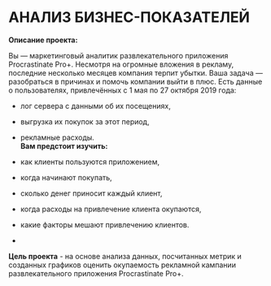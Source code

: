 # АНАЛИЗ БИЗНЕС-ПОКАЗАТЕЛЕЙ  

**Описание проекта:**  

Вы — маркетинговый аналитик развлекательного приложения Procrastinate Pro+. Несмотря на огромные вложения в рекламу, последние несколько месяцев компания терпит убытки. Ваша задача — разобраться в причинах и помочь компании выйти в плюс. Есть данные о пользователях, привлечённых с 1 мая по 27 октября 2019 года:  

- лог сервера с данными об их посещениях,  
- выгрузка их покупок за этот период,  
- рекламные расходы.  
**Вам предстоит изучить:**  

- как клиенты пользуются приложением,  
- когда начинают покупать,  
- сколько денег приносит каждый клиент,  
- когда расходы на привлечение клиента окупаются,  
- какие факторы мешают привлечению клиентов.  
- 
**Цель проекта** - на основе анализа данных, посчитанных метрик и созданных графиков оценить окупаемость рекламной кампании развлекательного приложения Procrastinate Pro+.


